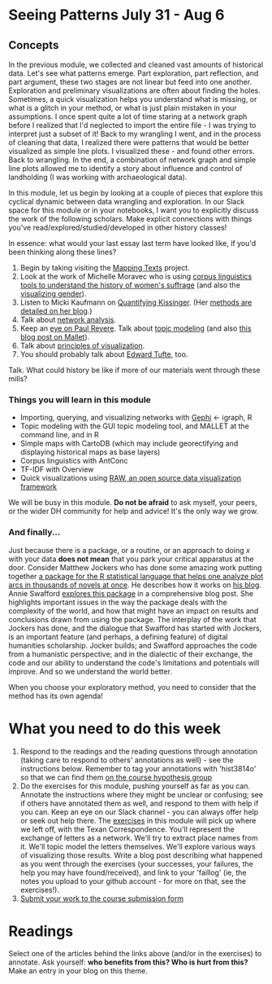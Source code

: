 # Seeing Patterns July 31 - Aug 6

## Concepts

In the previous module, we collected and cleaned vast amounts of historical data. Let's see what patterns emerge. Part exploration, part reflection, and part argument, these two stages are not linear but feed into one another. Exploration and preliminary visualizations are often about finding the holes. Sometimes, a quick visualization helps you understand what is missing, or what is a glitch in your method, or what is just plain mistaken in your assumptions. I once spent quite a lot of time staring at a network graph before I realized that I'd neglected to import the entire file - I was trying to interpret just a subset of it! Back to my wrangling I went, and in the process of cleaning that data, I realized there were patterns that would be better visualized as simple line plots. I visualized these - and found other errors. Back to wrangling. In the end, a combination of network graph and simple line plots allowed me to identify a story about influence and control of landholding (I was working with archaeological data).

In this module, let us begin by looking at a couple of pieces that explore this cyclical dynamic between data wrangling and exploration. In our Slack space for this module or in your notebooks, I want you to explicitly discuss the work of the following scholars. Make explicit connections with things you've read/explored/studied/developed in other history classes!

In essence: what would your last essay last term have looked like, if you'd been thinking along these lines?

1. Begin by taking visiting the [Mapping Texts](http://mappingtexts.stanford.edu/whitepaper/MappingTexts_WhitePaper.pdf) project. 
2. Look at the work of Michelle Moravec who is using [corpus linguistics tools to understand the history of women's suffrage](http://historyinthecity.blogspot.ca/2013/12/corpus-linguistics-for-historians.html) (and also the [visualizing gender](http://historyinthecity.blogspot.ca/2013/12/visualizing-gender-in-history-of-woman.html)). 
3. Listen to Micki Kaufmann on [Quantifying Kissinger](http://scholarslab.org/announcements/podcast-micki-kaufman-on-quantifying-kissinger/). (Her [methods are detailed on her blog](http://blog.quantifyingkissinger.com/category/methods/).) 
4. Talk about [network analysis](http://www.scottbot.net/HIAL/?tag=network-analysis). 
5. Keep an [eye on Paul Revere](https://kieranhealy.org/blog/archives/2013/06/09/using-metadata-to-find-paul-revere/). Talk about [topic modeling](https://web.archive.org/web/20161025200154/http://humanities.uva.nl:80/~mkoolen1/materials/KB_Mallet_2015/KB_Mallet.html#5) (and also [this blog post on Mallet](http://sappingattention.blogspot.ca/2012/11/when-you-have-mallet-everything-looks.html)). 
6. Talk about [principles of visualization](http://www.themacroscope.org/?page_id=469). 
7. You should probably talk about [Edward Tufte](http://en.wikipedia.org/wiki/Edward_Tufte), too.

Talk. What could history be like if more of our materials went through these mills?

### Things you will learn in this module

+ Importing, querying, and visualizing networks with [Gephi](http:/gephi.org) <- igraph, R
+ Topic modeling with the GUI topic modeling tool, and MALLET at the command line, and in R
+ Simple maps with CartoDB (which may include georectifying and displaying historical maps as base layers)
+ Corpus linguistics with AntConc
+ TF-IDF with Overview
+ Quick visualizations using [RAW, an open source data visualization framework](http://raw.densitydesign.org/)

We will be busy in this module. **Do not be afraid** to ask myself, your peers, or the wider DH community for help and advice! It's the only way we grow.

### And finally...

Just because there is a package, or a routine, or an approach to doing *x* with your data **does not mean** that you park your critical apparatus at the door. Consider Matthew Jockers who has done some amazing work putting together [a package for the R statistical language that helps one analyze plot arcs in thousands of novels at once](https://github.com/mjockers/syuzhet/). He describes how it works on [his blog](http://www.matthewjockers.net/2015/02/02/syuzhet/). Annie Swafford [explores this package](https://annieswafford.wordpress.com/2015/03/02/syuzhet/) in a comprehensive blog post. She highlights important issues in the way the package deals with the complexity of the world, and how that might have an impact on results and conclusions drawn from using the package. The interplay of the work that Jockers has done, and the dialogue that Swafford has started with Jockers, is an important feature (and perhaps, a defining feature) of digital humanities scholarship. Jocker builds; and Swafford approaches the code from a humanistic perspective; and in the dialectic of their exchange, the code and our ability to understand the code's limitations and potentials will improve. And so we understand the world better.

When you choose your exploratory method, you need to consider that the method has its own agenda!

# What you need to do this week

1. Respond to the readings and the reading questions through annotation (taking care to respond to others' annotations as well) - see the instructions below.  Remember to tag your annotations with 'hist3814o' so that we can find them [on the course hypothesis group](http://jonudell.net/h/facet.html?facet=tag&mode=documents&search=hist3814o)
2. Do the exercises for this module, pushing yourself as far as you can. Annotate the instructions where they might be unclear or confusing; see if others have annotated them as well, and respond to them with help if you can. Keep an eye on our Slack channel - you can always offer help or seek out help there. The [exercises](Exercises.md) in this module will pick up where we left off, with the Texan Correspondence. You'll represent the exchange of letters as a network. We'll try to extract place names from it. We'll topic model the letters themselves. We'll explore various ways of visualizing those results. Write a blog post describing what happened as you went through the exercises (your successes, your failures, the help you may have found/received), and link to your 'faillog' (ie, the notes you upload to your github account - for more on that, see the exercises!).
3. [Submit your work to the course submission form](http://site.craftingdigitalhistory.ca/rubric-and-assessment.html#submitting-evidence)

# Readings

Select one of the articles behind the links above (and/or in the exercises) to annotate. Ask yourself: **who benefits from this? Who is hurt from this?** Make an entry in your blog on this theme.
